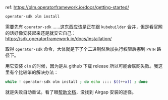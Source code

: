 
ref: https://olm.operatorframework.io/docs/getting-started/  

~~~ sh
operator-sdk olm install
~~~

需要先有 `operator-sdk` ……这东西应该是正在跟 `kubebuilder` 合并，但是看官网的话好像安装起来还是就安它自己： https://sdk.operatorframework.io/docs/installation/ 

取得 `operator-sdk` 命令，大体就是下了个二进制然后加执行权限后挪到 `PATH` 路径下。

用它安装 `olm` 的时候，因为是从 github 下载 release 所以可能会联网失败。我这里有个比较笨的解决办法：

~~~ sh
while ! operator-sdk olm install ; do echo :::: $((++x)) ; done
~~~

就是失败自动重试。看了眼[帮助文档](https://sdk.operatorframework.io/docs/cli/operator-sdk_olm_install/)，没找到 Airgap 安装的途径。

